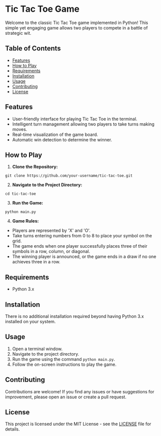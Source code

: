 # Tic Tac Toe Game

Welcome to the classic Tic Tac Toe game implemented in Python! This simple yet engaging game allows two players to compete in a battle of strategic wit.

## Table of Contents

- [Features](#features)
- [How to Play](#how-to-play)
- [Requirements](#requirements)
- [Installation](#installation)
- [Usage](#usage)
- [Contributing](#contributing)
- [License](#license)

## Features

- User-friendly interface for playing Tic Tac Toe in the terminal.
- Intelligent turn management allowing two players to take turns making moves.
- Real-time visualization of the game board.
- Automatic win detection to determine the winner.

## How to Play

1. **Clone the Repository:**
```
git clone https://github.com/your-username/tic-tac-toe.git
```

2. **Navigate to the Project Directory:**
```
cd tic-tac-toe
```

3. **Run the Game:**
```
python main.py
```

4. **Game Rules:**
- Players are represented by 'X' and 'O'.
- Take turns entering numbers from 0 to 8 to place your symbol on the grid.
- The game ends when one player successfully places three of their symbols in a row, column, or diagonal.
- The winning player is announced, or the game ends in a draw if no one achieves three in a row.

## Requirements

- Python 3.x

## Installation

There is no additional installation required beyond having Python 3.x installed on your system.

## Usage

1. Open a terminal window.
2. Navigate to the project directory.
3. Run the game using the command `python main.py`.
4. Follow the on-screen instructions to play the game.

## Contributing

Contributions are welcome! If you find any issues or have suggestions for improvement, please open an issue or create a pull request.

## License

This project is licensed under the MIT License - see the [LICENSE](LICENSE) file for details.

